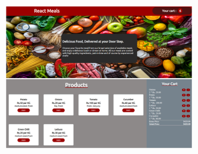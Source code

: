 ![Screenshot (196)](https://github.com/anushaasaad/FOLIO3_ASSIGNMENTS/blob/main/Week%2004/5.PNG)
![Screenshot (196)](https://github.com/anushaasaad/FOLIO3_ASSIGNMENTS/blob/main/Week%2004/3.PNG)
